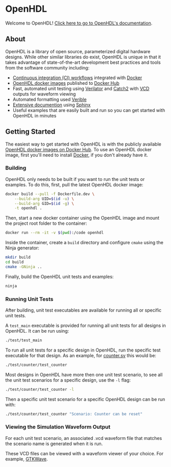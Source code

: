 [DOCS]: https://openhdl.readthedocs.io/en/latest/
[CI]: https://github.com/bensampson5/openhdl/actions
[VERIBLE]: https://github.com/google/verible
[VERILATOR]: https://github.com/verilator/verilator
[CATCH2]: https://github.com/catchorg/Catch2
[DOCKER]: https://www.docker.com/
[DOCKER_HUB]: https://hub.docker.com/
[OPENHDL_DOCKER_HUB]: https://hub.docker.com/repository/docker/bensampson5/openhdl
[SPHINX]: https://www.sphinx-doc.org/en/master/
[VCD]: https://en.wikipedia.org/wiki/Value_change_dump
[GTKWAVE]: http://gtkwave.sourceforge.net/
# OpenHDL
Welcome to OpenHDL! [Click here to go to OpenHDL's documentation][DOCS]. 

## About

OpenHDL is a library of open source, parameterized digital hardware designs. While other similar libraries do exist,
OpenHDL is unique in that it takes advantage of state-of-the-art development best practices and tools from the software community including:
- [Continuous integration (CI) workflows][CI] integrated with [Docker][DOCKER]
- [OpenHDL docker images][OPENHDL_DOCKER_HUB] published to [Docker Hub][DOCKER_HUB]
- Fast, automated unit testing using [Verilator][VERILATOR] and [Catch2][CATCH2] with [VCD][VCD] outputs for waveform viewing
- Automated formatting used [Verible][VERIBLE]
- [Extensive documention][DOCS] using [Sphinx][SPHINX]
- Useful examples that are easily built and run so you can get started with OpenHDL in minutes

## Getting Started

The easiest way to get started with OpenHDL is with the publicly available [OpenHDL docker images on Docker Hub][OPENHDL_DOCKER_HUB]. To use an OpenHDL docker image, first you'll need to install [Docker](https://www.docker.com/get-started), if you don't already have it.

### Building

OpenHDL only needs to be built if you want to run the unit tests or examples. To do this, first, pull the latest OpenHDL docker image:

```bash
docker build --pull -f Dockerfile.dev \
    --build-arg UID=$(id -u) \
    --build-arg GID=$(id -g) \
    -t openhdl .
```

Then, start a new docker container using the OpenHDL image and mount the project root folder to the container:

```bash
docker run --rm -it -v $(pwd):/code openhdl
```

Inside the container, create a `build` directory and configure `cmake` using the Ninja generator:

```bash
mkdir build
cd build
cmake -GNinja ..
```

Finally, build the OpenHDL unit tests and examples:
```bash
ninja
```

### Running Unit Tests

After building, unit test executables are available for running all or specific unit tests.

A `test_main` executable is provided for running all unit tests for all designs in OpenHDL. It can be run using:

```bash
./test/test_main
```

To run all unit tests for a specific design in OpenHDL, run the specific test executable for that design. As an example, for [counter.sv](https://github.com/bensampson5/openhdl/blob/main/src/counter/counter.sv) this would be:

```bash
./test/counter/test_counter
```

Most designs in OpenHDL have more then one unit test scenario, to see all the unit test scenarios for a specific design, use the `-l` flag:

```bash
./test/counter/test_counter -l
```

Then a specific unit test scenario for a specific OpenHDL design can be run with:

```bash
./test/counter/test_counter "Scenario: Counter can be reset"
```

### Viewing the Simulation Waveform Output

For each unit test scenario, an associated .vcd waveform file that matches the scenario name is generated when it is run.

These VCD files can be viewed with a waveform viewer of your choice. For example, [GTKWave][GTKWAVE].